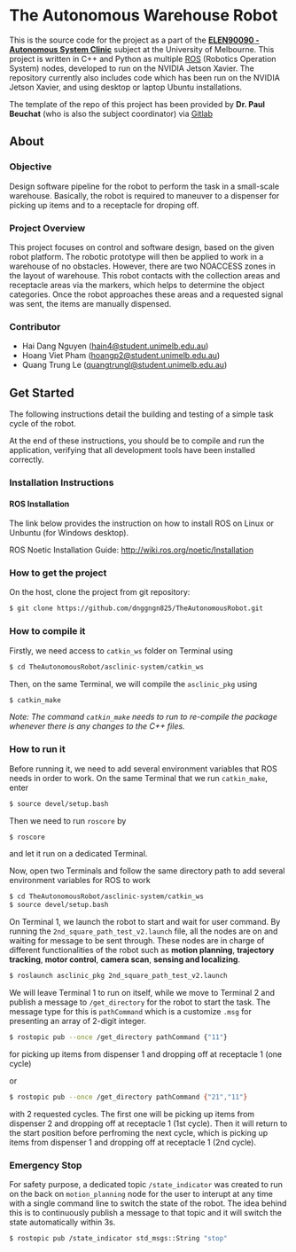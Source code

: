 # The Autonomous Warehouse Robot

This is the source code for the project as a part of the **[ELEN90090 - Autonomous System Clinic](https://handbook.unimelb.edu.au/subjects/elen90090)** subject at the University of Melbourne. This project is written in C++ and Python as multiple [ROS](https://www.ros.org/) (Robotics Operation System) nodes, developed to run on the NVIDIA Jetson Xavier. The repository currently also includes code which has been run on the NVIDIA Jetson Xavier, and using desktop or laptop Ubuntu installations.

The template of the repo of this project has been provided by **Dr. Paul Beuchat** (who is also the subject coordinator) via [Gitlab](https://gitlab.unimelb.edu.au/asclinic/asclinic-system)

## About
### Objective
Design software pipeline for the robot to perform the task in a small-scale warehouse. Basically, the robot is required to maneuver to a dispenser for picking up items and to a receptacle for droping off.

### Project Overview
This project focuses on control and software design, based on the given robot platform. The robotic prototype will then be applied to work in a warehouse of no obstacles. However, there are two NOACCESS zones in the layout of warehouse. This robot contacts with the collection areas and receptacle areas via the markers, which helps to determine the object categories. Once the robot approaches these areas and a requested signal was sent, the items are manually dispensed.

### Contributor
- Hai Dang Nguyen (hain4@student.unimelb.edu.au)
- Hoang Viet Pham (hoangp2@student.unimelb.edu.au)
- Quang Trung Le (quangtrungl@student.unimelb.edu.au)

## Get Started
The following instructions detail the building and testing of a simple task cycle of the robot.

At the end of these instructions, you should be to compile and run the application, verifying that all development tools have been installed correctly.

### Installation Instructions

#### ROS Installation
The link below provides the instruction on how to install ROS on Linux or Unbuntu (for Windows desktop).

ROS Noetic Installation Guide: http://wiki.ros.org/noetic/Installation

### How to get the project
On the host, clone the project from git repository:
```bash
$ git clone https://github.com/dnggngn825/TheAutonomousRobot.git
```

### How to compile it
Firstly, we need access to ```catkin_ws``` folder on Terminal using
```bash
$ cd TheAutonomousRobot/asclinic-system/catkin_ws
```
Then, on the same Terminal, we will compile the ```asclinic_pkg``` using
```bash
$ catkin_make
```
_Note: The command ```catkin_make``` needs to run to re-compile the package whenever there is any changes to the C++ files._

### How to run it
Before running it, we need to add several environment variables that ROS needs in order to work. On the same Terminal that we run ```catkin_make```, enter
```bash
$ source devel/setup.bash
```
Then we need to run ```roscore``` by
```bash
$ roscore
```
and let it run on a dedicated Terminal.

Now, open two Terminals and follow the same directory path to add several environment variables for ROS to work
```bash
$ cd TheAutonomousRobot/asclinic-system/catkin_ws
$ source devel/setup.bash
```
On Terminal 1, we launch the robot to start and wait for user command. By running the ```2nd_square_path_test_v2.launch``` file, all the nodes are on and waiting for message to be sent through. These nodes are in charge of different functionalities of the robot such as **motion planning**, **trajectory tracking**, **motor control**, **camera scan**, **sensing and localizing**.
```bash
$ roslaunch asclinic_pkg 2nd_square_path_test_v2.launch
```
We will leave Terminal 1 to run on itself, while we move to Terminal 2 and publish a message to ```/get_directory``` for the robot to start the task. The message type for this is ```pathCommand``` which is a customize ```.msg``` for presenting an array of 2-digit integer.
```bash
$ rostopic pub --once /get_directory pathCommand {"11"}
```
for picking up items from dispenser 1 and dropping off at receptacle 1 (one cycle)

or
```bash
$ rostopic pub --once /get_directory pathCommand {"21","11"}
```
with 2 requested cycles. The first one will be picking up items from dispenser 2 and dropping off at receptacle 1 (1st cycle). Then it will return to the start position before perfroming the next cycle, which is picking up items from dispenser 1 and dropping off at receptacle 1 (2nd cycle).

### Emergency Stop
For safety purpose, a dedicated topic ```/state_indicator``` was created to run on the back on ```motion_planning``` node for the user to interupt at any time with a single command line to switch the state of the robot. The idea behind this is to continuously publish a message to that topic and it will switch the state automatically within 3s.
```bash
$ rostopic pub /state_indicator std_msgs::String "stop"
```
